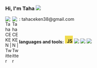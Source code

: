 ### Hi, I'm Taha <img src="https://media.giphy.com/media/hvRJCLFzcasrR4ia7z/giphy.gif" width="25px">
<a href="https://twitter.com/tahckn">
  <img align="left" alt="Taha CEKEN | Twitter" width="22px" src="https://raw.githubusercontent.com/peterthehan/peterthehan/master/assets/twitter.svg" />
</a>
  <img align="left" alt="Taha CEKEN | Twitter" width="22px" src="https://upload.wikimedia.org/wikipedia/commons/thumb/e/ec/Circle-icons-mail.svg/1200px-Circle-icons-mail.svg.png" />
</a>
<p> : tahaceken38@gmail.com
  </p>
<br>

**languages and tools:**
<code><img height="25" src="https://raw.githubusercontent.com/github/explore/80688e429a7d4ef2fca1e82350fe8e3517d3494d/topics/javascript/javascript.png"></code>
<code><img height="27" src="https://www.tutorsvalley.com/public/storage/uploads/course/1453979090-java-icon.png"></code>
<code><img height="27" src="https://www.pngall.com/wp-content/uploads/5/Python-PNG.png"></code>
<code><img height="25" src="https://img1.pnghut.com/0/14/6/WkUA40YbY1/computer-program-mysql-logo-database-microsoft-sql-server.jpg"></code>
